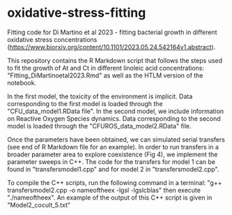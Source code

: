 # oxidative-stress-fitting
Fitting code for Di Martino et al 2023 - fitting bacterial growth in different oxidative stress concentrations (https://www.biorxiv.org/content/10.1101/2023.05.24.542164v1.abstract). 

This repository contains the R Markdown script that follows the steps used to fit the growth of At and Ct in different linoleic acid concentrations: "Fitting_DiMartinoetal2023.Rmd" as well as the HTLM version of the notebook. 

In the first model, the toxicity of the environment is implicit. Data corresponding to the first model is loaded through the "CFU_data_model1.RData file". 
In the second model, we include information on Reactive Oxygen Species dynamics. Data corresponding to the second model is loaded through the "CFUROS_data_model2.RData" file. 

Once the parameters have been obtained, we can simulated serial transfers (see end of R Markdown file for an example). In order to run transfers in a broader parameter area to explore coexistence (Fig 4), we implement the parameter sweeps in C++. The code for the transfers for model 1 can be found in "transfersmodel1.cpp" and for model 2 in "transfersmodel2.cpp". 

To compile the C++ scripts, run the following command in a terminal: "g++ transfersmodel2.cpp -o nameoftheex -lgsl -lgslcblas" then execute "./nameoftheex".
An example of the output of this C++ script is given in "Model2_cocult_5.txt"
